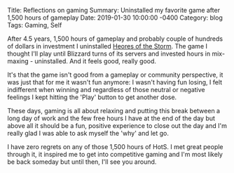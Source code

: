 Title:  Reflections on gaming
Summary: Uninstalled my favorite game after 1,500 hours of gameplay
Date:   2019-01-30 10:00:00 -0400
Category: blog
Tags: Gaming, Self

After 4.5 years, 1,500 hours of gameplay and probably couple of hundreds of dollars in investment I uninstalled [Heores of the Storm](https://heroesofthestorm.com/en-us/).  The game I thought I'll play until Blizzard turns of its servers and invested hours in mix-maxing - uninstalled. And it feels good, really good.

It's that the game isn't good from a gameplay or  community perspective, it was just that for me it wasn't fun anymore: I wasn't having fun losing, I felt indifferent when winning and regardless of those neutral or negative feelings I kept hitting the 'Play' button to get another dose.

These days, gaming is all about relaxing and putting this break between a long day of work and the few free hours I have at the end of the day but above all it should be a fun, positive experience to close out the day and I'm really glad I was able to ask myself the 'why' and let go.

I have zero regrets on any of those 1,500 hours of HotS. I met great people through it, it inspired me to get into competitive gaming and I'm most likely be back someday but until then, I'll see you around.
